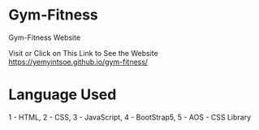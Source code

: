 # Gym-Fitness
Gym-Fitness Website

Visit or Click on This Link to See the Website 
https://yemyintsoe.github.io/gym-fitness/

Language Used
=============
1 - HTML, 
2 - CSS, 
3 - JavaScript, 
4 - BootStrap5, 
5 - AOS - CSS Library
